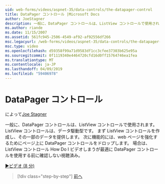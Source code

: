 ```yaml
---
uid: web-forms/videos/aspnet-35/data-controls/the-datapager-control
title: DataPager コントロール |Microsoft Docs
author: JoeStagner
description: 一般に、DataPager コントロールは、ListView コントロールで使用されます。 ListView コントロールは、データ駆動型です。 まず ListView コントロールを作成し、d のいくつかを指定してください.
ms.author: riande
ms.date: 11/15/2007
ms.assetid: 561fc945-2506-4549-af92-af92556df266
msc.legacyurl: /web-forms/videos/aspnet-35/data-controls/the-datapager-control
msc.type: video
ms.openlocfilehash: d59358f99a71d9583df1cc3cfee37303b625e95a
ms.sourcegitcommit: 0f1119340e4464720cfd16d0ff15764746ea1fea
ms.translationtype: MT
ms.contentlocale: ja-JP
ms.lasthandoff: 04/09/2019
ms.locfileid: "59406978"
---
```

# <a name="the-datapager-control"></a>DataPager コントロール

によって[Joe Stagner](https://github.com/JoeStagner)

一般に、DataPager コントロールは、ListView コントロールで使用されます。 ListView コントロールは、データ駆動型です。 まず ListView コントロールを作成し、その一部のデータを提供します。 次に機能的には、web ページを強化するためにページ上に DataPager コントロールをドロップします。 場合は、ListView コントロール How Do I ビデオしまうが最適に DataPager コントロールを使用する前に確認しない視聴済み。

[&#9654;ビデオ (8 分)](https://channel9.msdn.com/Blogs/ASP-NET-Site-Videos/the-datapager-control)

> [!div class="step-by-step"]
> [前へ](the-listview-control.md)
